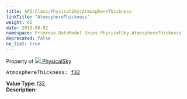 ```yaml
---
title: API:Class/PhysicalSky/AtmosphereThickness
linkTitle: "AtmosphereThickness"
weight: 65
date: 2019-08-02
namespace: Primrose.DataModel.Skies.PhysicalSky.AtmosphereThickness
deprecated: false
no_list: true
---
```

Property of <a href="/docs/api-reference/Class/PhysicalSky"><img src="/icons/silk/sky.png"/>&nbsp;PhysicalSky</a>
<pre class="method-declaration">
AtmosphereThickness: <a class="type" href="/docs/api-reference/System/Primitives#single">f32</a></pre>
<b>Value Type: </b>
<a class="type" href="/docs/api-reference/System/Primitives#single">f32</a>
<br/>
<b>Description: </b>
